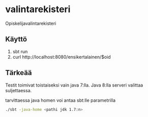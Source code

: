 # valintarekisteri
Opiskelijavalintarekisteri


## Käyttö

1. sbt run
2. curl http://localhost:8080/ensikertalainen/$oid


## Tärkeää

Testit toimivat toistaiseksi vain java 7:lla. Java 8:lla serveri valittaa suljettaessa.

tarvittaessa java homen voi antaa sbt:lle parametrilla
```bash
./sbt -java-home <pathi jdk 1.7:n>
```
